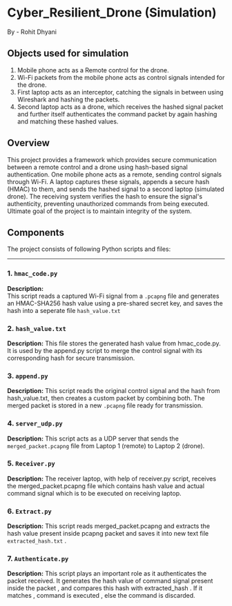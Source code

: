 # Cyber_Resilient_Drone (Simulation)
By - Rohit Dhyani

## Objects used for simulation
1. Mobile phone acts as a Remote control for the drone.
2. Wi-Fi packets from the mobile phone acts as control signals intended for the drone.
3. First laptop acts as an interceptor, catching the signals in between using Wireshark and hashing the packets.
4. Second laptop acts as a drone, which receives the hashed signal packet and further itself authenticates the command packet by again hashing and matching these hashed values.
   

## Overview

This project provides a framework which provides secure communication between a remote control and a drone using hash-based signal authentication.
One mobile phone acts as a remote, sending control signals through Wi-Fi. A laptop captures these signals, appends a secure hash (HMAC) to them, and sends the hashed signal to a second laptop (simulated drone). The receiving system verifies the hash to ensure the signal's authenticity, preventing unauthorized commands from being executed.
Ultimate goal of the project is to maintain integrity of the system.

## Components

The project consists of following Python scripts and files:

---

### 1. `hmac_code.py`

**Description:**  
This script reads a captured Wi-Fi signal from a `.pcapng` file and generates an HMAC-SHA256 hash value using a pre-shared secret key, and saves the hash into a seperate file `hash_value.txt`


### 2. `hash_value.txt`

**Description:** 
This file stores the generated hash value from hmac_code.py. It is used by the append.py script to merge the control signal with its corresponding hash for secure transmission.


### 3. `append.py`

**Description:** 
This script reads the original control signal and the hash from hash_value.txt, then creates a custom packet by combining both. The merged packet is stored in a new `.pcapng` file ready for transmission.

### 4. `server_udp.py`

**Description:** 
This script acts as a UDP server that sends the `merged_packet.pcapng` file from Laptop 1 (remote) to Laptop 2 (drone).


### 5. `Receiver.py`

**Description:**
The receiver laptop,  with help of receiver.py script, receives the merged_packet.pcapng file which contains hash value and actual command signal which is to be executed on receiving laptop.


### 6. `Extract.py`

**Description:**
This script reads merged_packet.pcapng and extracts the hash value present inside pcapng packet and saves it into new text file `extracted_hash.txt` .

### 7. `Authenticate.py`

**Description:**
This script plays an important role as it authenticates the packet received.
It generates the hash value of command signal present inside the packet , and compares this hash with extracted_hash . If it matches , command is executed , else the command is discarded.
